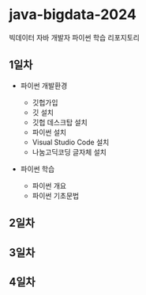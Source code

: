 # java-bigdata-2024
빅데이터 자바 개발자 파이썬 학습 리포지토리

## 1일차
- 파이썬 개발환경
    - 깃헙가입
    - 깃 설치
    - 깃헙 데스크탑 설치
    - 파이썬 설치
    - Visual Studio Code 설치
    - 나눔고딕코딩 글자체 설치

- 파이썬 학습
    - 파이썬 개요
    - 파이썬 기초문법
## 2일차

## 3일차

## 4일차
